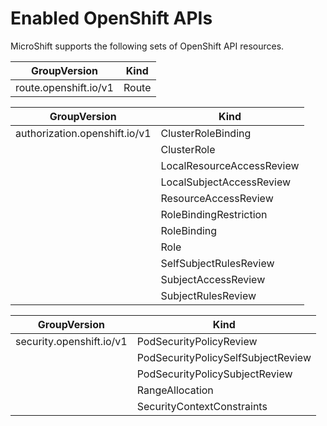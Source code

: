 # Enabled OpenShift APIs
MicroShift supports the following sets of OpenShift API resources. 

| GroupVersion          | Kind  |
|-----------------------|-------|
| route.openshift.io/v1 | Route |

| GroupVersion                  | Kind                      |
|-------------------------------|---------------------------|
| authorization.openshift.io/v1 | ClusterRoleBinding        |
|                               | ClusterRole               |
|                               | LocalResourceAccessReview |
|                               | LocalSubjectAccessReview  |
|                               | ResourceAccessReview      |
|                               | RoleBindingRestriction    |
|                               | RoleBinding               |
|                               | Role                      |
|                               | SelfSubjectRulesReview    |
|                               | SubjectAccessReview       |
|                               | SubjectRulesReview        |

| GroupVersion             | Kind                               |
|--------------------------|------------------------------------|
| security.openshift.io/v1 | PodSecurityPolicyReview            |
|                          | PodSecurityPolicySelfSubjectReview |
|                          | PodSecurityPolicySubjectReview     |
|                          | RangeAllocation                    |
|                          | SecurityContextConstraints         |